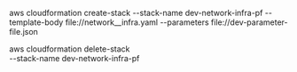 aws cloudformation create-stack --stack-name dev-network-infra-pf --template-body file://network__infra.yaml --parameters file://dev-parameter-file.json

aws cloudformation delete-stack \
    --stack-name dev-network-infra-pf